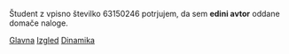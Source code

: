 Študent z vpisno številko 63150246 potrjujem, da sem __edini avtor__ oddane domače naloge.

[Glavna](https://rawgit.com/grobida/stroboskop/master/stroboskop.html)
[Izgled](https://rawgit.com/grobida/stroboskop/izgled/stroboskop.html)
[Dinamika](https://rawgit.com/grobida/stroboskop/dinamika/stroboskop.html)